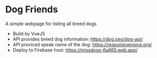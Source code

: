 # Dog Friends

A simple webpage for listing all breed dogs 

- Build by VueJS 
- API provides breed dog information: https://dog.ceo/dog-api/
- API proviced speak name of the dog: https://responsivevoice.org/
- Deploy to Firebase host:  https://missdogs-6a665.web.app/ 
